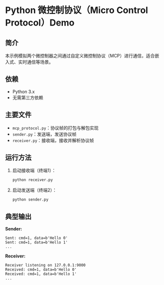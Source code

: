 # Python 微控制协议（Micro Control Protocol）Demo

## 简介
本示例模拟两个微控制器之间通过自定义微控制协议（MCP）进行通信，适合嵌入式、实时通信等场景。

## 依赖
- Python 3.x
- 无需第三方依赖

## 主要文件
- `mcp_protocol.py`：协议帧的打包与解包实现
- `sender.py`：发送端，发送协议帧
- `receiver.py`：接收端，接收并解析协议帧

## 运行方法
1. 启动接收端（终端1）：
   ```bash
   python receiver.py
   ```
2. 启动发送端（终端2）：
   ```bash
   python sender.py
   ```

## 典型输出
**Sender:**
```
Sent: cmd=1, data=b'Hello 0'
Sent: cmd=1, data=b'Hello 1'
...
```
**Receiver:**
```
Receiver listening on 127.0.0.1:9000
Received: cmd=1, data=b'Hello 0'
Received: cmd=1, data=b'Hello 1'
...
``` 